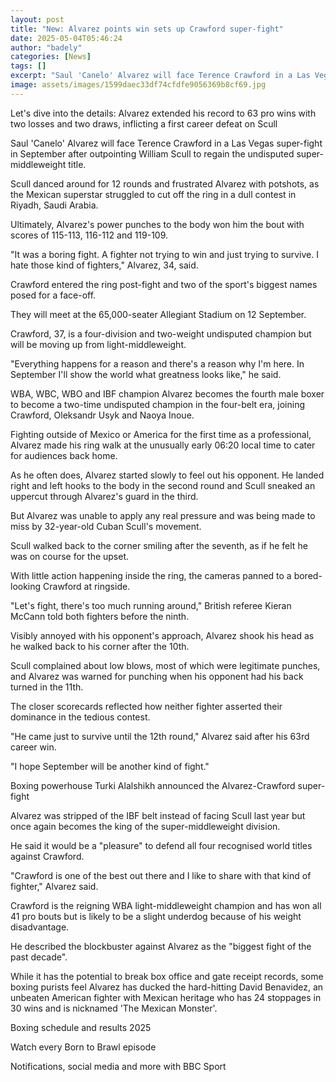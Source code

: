 ```yaml
---
layout: post
title: "New: Alvarez points win sets up Crawford super-fight"
date: 2025-05-04T05:46:24
author: "badely"
categories: [News]
tags: []
excerpt: "Saul 'Canelo' Alvarez will face Terence Crawford in a Las Vegas super-fight in September after outpointing William Scull in Saudi Arabia."
image: assets/images/1599daec33df74cfdfe9056369b8cf69.jpg
---
```


Let's dive into the details: Alvarez extended his record to 63 pro wins with two losses and two draws, inflicting a first career defeat on Scull 

Saul 'Canelo' Alvarez will face Terence Crawford in a Las Vegas super-fight in September after outpointing William Scull to regain the undisputed super-middleweight title.

Scull danced around for 12 rounds and frustrated Alvarez with potshots, as the Mexican superstar struggled to cut off the ring in a dull contest in Riyadh, Saudi Arabia.

Ultimately, Alvarez's power punches to the body won him the bout with scores of 115-113, 116-112 and 119-109.

"It was a boring fight. A fighter not trying to win and just trying to survive. I hate those kind of fighters," Alvarez, 34, said.

Crawford entered the ring post-fight and two of the sport's biggest names posed for a face-off.

They will meet at the 65,000-seater Allegiant Stadium on 12 September.

Crawford, 37, is a four-division and two-weight undisputed champion but will be moving up from light-middleweight.

"Everything happens for a reason and there's a reason why I'm here. In September I'll show the world what greatness looks like," he said.

WBA, WBC, WBO and IBF champion Alvarez becomes the fourth male boxer to become a two-time undisputed champion in the four-belt era, joining Crawford, Oleksandr Usyk and Naoya Inoue.

Fighting outside of Mexico or America for the first time as a professional, Alvarez made his ring walk at the unusually early 06:20 local time to cater for audiences back home.

As he often does, Alvarez started slowly to feel out his opponent. He landed right and left hooks to the body in the second round and Scull sneaked an uppercut through Alvarez's guard in the third.

But Alvarez was unable to apply any real pressure and was being made to miss by 32-year-old Cuban Scull's movement.

Scull walked back to the corner smiling after the seventh, as if he felt he was on course for the upset.

With little action happening inside the ring, the cameras panned to a bored-looking Crawford at ringside.

"Let's fight, there's too much running around," British referee Kieran McCann told both fighters before the ninth.

Visibly annoyed with his opponent's approach, Alvarez shook his head as he walked back to his corner after the 10th.

Scull complained about low blows, most of which were legitimate punches, and Alvarez was warned for punching when his opponent had his back turned in the 11th. 

The closer scorecards reflected how neither fighter asserted their dominance in the tedious contest. 

"He came just to survive until the 12th round," Alvarez said after his 63rd career win.

"I hope September will be another kind of fight."

Boxing powerhouse Turki Alalshikh announced the Alvarez-Crawford super-fight 

Alvarez was stripped of the IBF belt instead of facing Scull last year but once again becomes the king of the super-middleweight division.

He said it would be a "pleasure" to defend all four recognised world titles against Crawford.

"Crawford is one of the best out there and I like to share with that kind of fighter," Alvarez said.

Crawford is the reigning WBA light-middleweight champion and has won all 41 pro bouts but is likely to be a slight underdog because of his weight disadvantage.

He described the blockbuster against Alvarez as the "biggest fight of the past decade".

While it has the potential to break box office and gate receipt records, some boxing purists feel Alvarez has ducked the hard-hitting David Benavidez, an unbeaten American fighter with Mexican heritage who has 24 stoppages in 30 wins and is nicknamed 'The Mexican Monster'.

Boxing schedule and results 2025

Watch every Born to Brawl episode

Notifications, social media and more with BBC Sport

